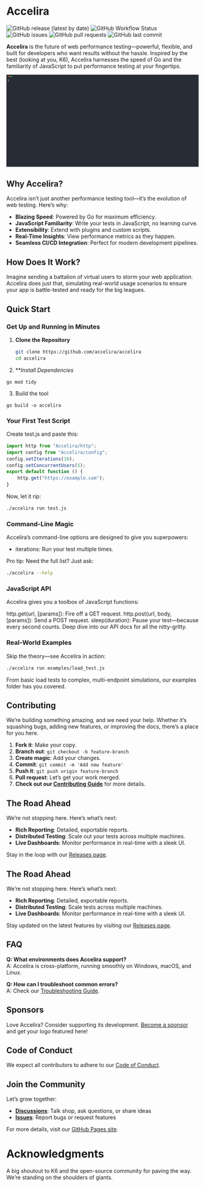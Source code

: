 # Accelira

![GitHub release (latest by date)](https://img.shields.io/github/v/release/accelira/accelira)
![GitHub Workflow Status](https://img.shields.io/github/actions/workflow/status/accelira/accelira/ci.yml)
![GitHub issues](https://img.shields.io/github/issues/accelira/accelira)
![GitHub pull requests](https://img.shields.io/github/issues-pr/accelira/accelira)
![GitHub last commit](https://img.shields.io/github/last-commit/accelira/accelira)

**Accelira** is the future of web performance testing—powerful, flexible, and built for developers who want results without the hassle. Inspired by the best (looking at you, K6), Accelira harnesses the speed of Go and the familiarity of JavaScript to put performance testing at your fingertips.


![Accelira in Action](demos/demo.svg)


## Why Accelira?

Accelira isn’t just another performance testing tool—it’s the evolution of web testing. Here’s why:
- **Blazing Speed**: Powered by Go for maximum efficiency.
- **JavaScript Familiarity**: Write your tests in JavaScript, no learning curve.
- **Extensibility**: Extend with plugins and custom scripts.
- **Real-Time Insights**: View performance metrics as they happen.
- **Seamless CI/CD Integration**: Perfect for modern development pipelines.

## How Does It Work?
Imagine sending a battalion of virtual users to storm your web application. Accelira does just that, simulating real-world usage scenarios to ensure your app is battle-tested and ready for the big leagues.


## Quick Start
### Get Up and Running in Minutes

1. **Clone the Repository**

   ```bash
   git clone https://github.com/accelira/accelira
   cd accelira
   ```
2. ***Install Dependencies*

```
go mod tidy
```

3. Build the tool

```
go build -o accelira
```

### Your First Test Script
Create test.js and paste this:

```javascript
import http from "Accelira/http";
import config from "Accelira/config";
config.setIterations(10);
config.setConcurrentUsers(5);
export default function () {
    http.get("https://example.com");
}
```

Now, let it rip:

```bash
./accelira run test.js

```

### Command-Line Magic
Accelira’s command-line options are designed to give you superpowers:

- iterations: Run your test multiple times.

Pro tip: Need the full list? Just ask:

```bash
./accelira --help

```


### JavaScript API
Accelira gives you a toolbox of JavaScript functions:

http.get(url, [params]): Fire off a GET request.
http.post(url, body, [params]): Send a POST request.
sleep(duration): Pause your test—because every second counts.
Deep dive into our API docs for all the nitty-gritty.


### Real-World Examples
Skip the theory—see Accelira in action:

```bash
./accelira run examples/load_test.js
```
From basic load tests to complex, multi-endpoint simulations, our examples folder has you covered.


## Contributing
We’re building something amazing, and we need your help. Whether it’s squashing bugs, adding new features, or improving the docs, there’s a place for you here.

1. **Fork it**: Make your copy.
2. **Branch out**: `git checkout -b feature-branch`
3. **Create magic**: Add your changes.
4. **Commit**: `git commit -m 'Add new feature'`
5. **Push it**: `git push origin feature-branch`
6. **Pull request**: Let’s get your work merged.
7. **Check out our [Contributing Guide](CONTRIBUTING.md)** for more details.

## The Road Ahead
We’re not stopping here. Here’s what’s next:

- **Rich Reporting**: Detailed, exportable reports.
- **Distributed Testing**: Scale out your tests across multiple machines.
- **Live Dashboards**: Monitor performance in real-time with a sleek UI.

Stay in the loop with our [Releases page](https://github.com/accelira/accelira/releases).



## The Road Ahead
We’re not stopping here. Here’s what’s next:

- **Rich Reporting**: Detailed, exportable reports.
- **Distributed Testing**: Scale tests across multiple machines.
- **Live Dashboards**: Monitor performance in real-time with a sleek UI.

Stay updated on the latest features by visiting our [Releases page](https://github.com/accelira/accelira/releases).

## FAQ

**Q: What environments does Accelira support?**  
A: Accelira is cross-platform, running smoothly on Windows, macOS, and Linux.

**Q: How can I troubleshoot common errors?**  
A: Check our [Troubleshooting Guide](https://github.com/accelira/accelira/wiki/Troubleshooting).

## Sponsors
Love Accelira? Consider supporting its development. [Become a sponsor](https://github.com/sponsors/accelira) and get your logo featured here!

## Code of Conduct
We expect all contributors to adhere to our [Code of Conduct](CODE_OF_CONDUCT.md).

## Join the Community
Let’s grow together:

- **[Discussions](https://github.com/accelira/accelira/discussions)**: Talk shop, ask questions, or share ideas
- **[Issues](https://github.com/accelira/accelira/issues)**: Report bugs or request features

For more details, visit our [GitHub Pages site](https://accelira.github.io/accelira/).

# Acknowledgments
A big shoutout to K6 and the open-source community for paving the way. We’re standing on the shoulders of giants.
